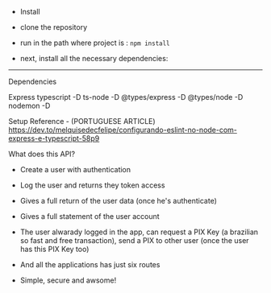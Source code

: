 - Install

- clone the repository
- run in the path where project is : `npm install`
- next, install all the necessary dependencies:
---
Dependencies

Express
typescript -D
ts-node -D 
@types/express -D
@types/node -D
nodemon -D


Setup Reference - (PORTUGUESE ARTICLE)
https://dev.to/melquisedecfelipe/configurando-eslint-no-node-com-express-e-typescript-58p9



What does this API?

- Create a user with authentication
- Log the user and returns they token access
- Gives a full return of the user data (once he's authenticate) 
- Gives a full statement of the user account

- The user alwarady logged in the app, can request a PIX Key (a brazilian so fast and free transaction), send a PIX to other user (once the user has this PIX Key too)
- And all the applications has just six routes
- Simple, secure and awsome!
